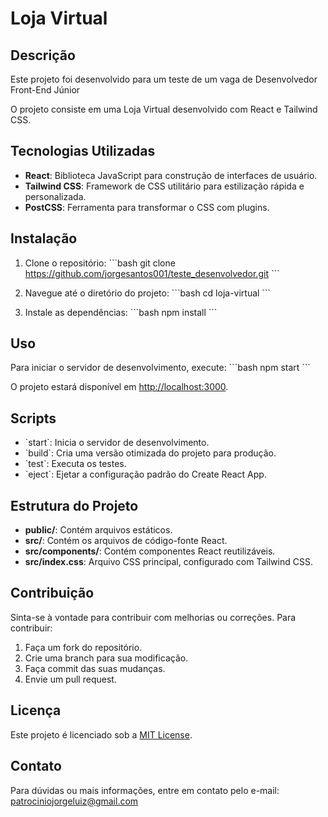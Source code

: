 # Loja Virtual

## Descrição

Este projeto foi desenvolvido para um teste de um vaga de Desenvolvedor Front-End Júnior

O projeto consiste em uma Loja Virtual desenvolvido com React e Tailwind CSS.

## Tecnologias Utilizadas

- **React**: Biblioteca JavaScript para construção de interfaces de usuário.
- **Tailwind CSS**: Framework de CSS utilitário para estilização rápida e personalizada.
- **PostCSS**: Ferramenta para transformar o CSS com plugins.

## Instalação

1. Clone o repositório:
   \`\`\`bash
   git clone https://github.com/jorgesantos001/teste_desenvolvedor.git
   \`\`\`

2. Navegue até o diretório do projeto:
   \`\`\`bash
   cd loja-virtual
   \`\`\`

3. Instale as dependências:
   \`\`\`bash
   npm install
   \`\`\`

## Uso

Para iniciar o servidor de desenvolvimento, execute:
\`\`\`bash
npm start
\`\`\`

O projeto estará disponível em [http://localhost:3000](http://localhost:3000).

## Scripts

- \`start\`: Inicia o servidor de desenvolvimento.
- \`build\`: Cria uma versão otimizada do projeto para produção.
- \`test\`: Executa os testes.
- \`eject\`: Ejetar a configuração padrão do Create React App.

## Estrutura do Projeto

- **public/**: Contém arquivos estáticos.
- **src/**: Contém os arquivos de código-fonte React.
- **src/components/**: Contém componentes React reutilizáveis.
- **src/index.css**: Arquivo CSS principal, configurado com Tailwind CSS.

## Contribuição

Sinta-se à vontade para contribuir com melhorias ou correções. Para contribuir:

1. Faça um fork do repositório.
2. Crie uma branch para sua modificação.
3. Faça commit das suas mudanças.
4. Envie um pull request.

## Licença

Este projeto é licenciado sob a [MIT License](LICENSE).

## Contato

Para dúvidas ou mais informações, entre em contato pelo e-mail: patrociniojorgeluiz@gmail.com
